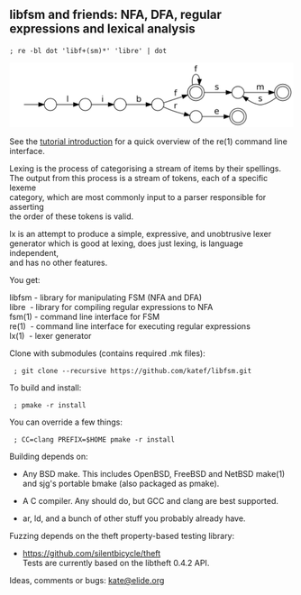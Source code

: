 
## libfsm and friends: NFA, DFA, regular expressions and lexical analysis

```
; re -bl dot 'libf+(sm)*' 'libre' | dot
```
![libfsm.svg](doc/tutorial/libfsm.svg)

See the [tutorial introduction](doc/tutorial/re.md) for a quick overview
of the re(1) command line interface.

Lexing is the process of categorising a stream of items by their spellings.  
The output from this process is a stream of tokens, each of a specific lexeme  
category, which are most commonly input to a parser responsible for asserting  
the order of these tokens is valid.

lx is an attempt to produce a simple, expressive, and unobtrusive lexer  
generator which is good at lexing, does just lexing, is language independent,  
and has no other features.

You get:

  libfsm - library for manipulating FSM (NFA and DFA)  
  libre  - library for compiling regular expressions to NFA  
  fsm(1) - command line interface for FSM  
  re(1)  - command line interface for executing regular expressions  
  lx(1)  - lexer generator  

Clone with submodules (contains required .mk files):

```
 ; git clone --recursive https://github.com/katef/libfsm.git
```

To build and install:

```
 ; pmake -r install
```

You can override a few things:

```
 ; CC=clang PREFIX=$HOME pmake -r install
```

Building depends on:

 * Any BSD make. This includes OpenBSD, FreeBSD and NetBSD make(1)  
   and sjg's portable bmake (also packaged as pmake).

 * A C compiler. Any should do, but GCC and clang are best supported.

 * ar, ld, and a bunch of other stuff you probably already have.

Fuzzing depends on the theft property-based testing library:

 * https://github.com/silentbicycle/theft  
   Tests are currently based on the libtheft 0.4.2 API.

Ideas, comments or bugs: kate@elide.org

